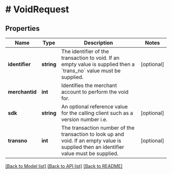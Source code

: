 # # VoidRequest

## Properties

Name | Type | Description | Notes
------------ | ------------- | ------------- | -------------
**identifier** | **string** | The identifier of the transaction to void. If an empty value is supplied then a &#x60;trans_no&#x60; value must be supplied. | [optional] 
**merchantid** | **int** | Identifies the merchant account to perform the void for. | 
**sdk** | **string** | An optional reference value for the calling client such as a version number i.e. | [optional] 
**transno** | **int** | The transaction number of the transaction to look up and void. If an empty value is supplied then an identifier value must be supplied. | [optional] 

[[Back to Model list]](../../README.md#documentation-for-models) [[Back to API list]](../../README.md#documentation-for-api-endpoints) [[Back to README]](../../README.md)


